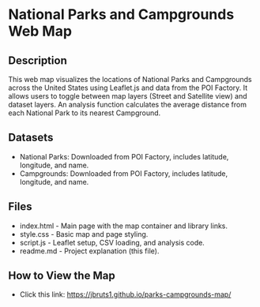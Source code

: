 # National Parks and Campgrounds Web Map

## Description
This web map visualizes the locations of National Parks and Campgrounds across the United States using Leaflet.js and data from the POI Factory.
It allows users to toggle between map layers (Street and Satellite view) and dataset layers.
An analysis function calculates the average distance from each National Park to its nearest Campground.

## Datasets

- National Parks: Downloaded from POI Factory, includes latitude, longitude, and name.
- Campgrounds: Downloaded from POI Factory, includes latitude, longitude, and name.

## Files
- index.html - Main page with the map container and library links.
- style.css - Basic map and page styling.
- script.js - Leaflet setup, CSV loading, and analysis code.
- readme.md - Project explanation (this file).

## How to View the Map
- Click this link: https://jbruts1.github.io/parks-campgrounds-map/
